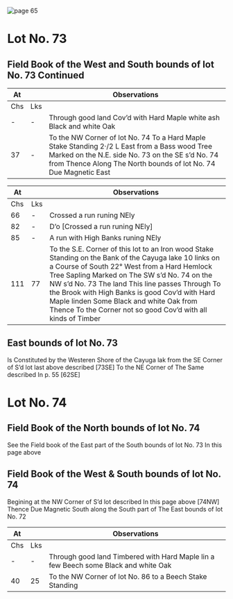 ![page 65](image/fieldbook/ovid-page-65.jpg)

# Lot No. 73

## Field Book of the West and South bounds of lot No. 73 Continued

| At |    | Observations |
| -- | -- | ------------ |
| Chs | Lks | |
| - | - | Through good land Cov’d with Hard Maple white ash Black and white Oak |
37 | - | To the NW Corner of lot No. 74 To a Hard Maple Stake Standing 2·/2 L East from a Bass wood Tree Marked on the N.E. side No. 73 on the SE s’d No. 74 from Thence Along The North bounds of lot No. 74 Due Magnetic East

| At |    | Observations |
| -- | -- | ------------ |
| Chs | Lks | |
66 | - | Crossed a run runing NEly
82 | - | D’o [Crossed a run runing NEly]
85 | - | A run with High Banks runing NEly
111 | 77 | To the S.E. Corner of this lot to an Iron wood Stake Standing on the Bank of the Cayuga lake 10 links on a Course of South 22° West from a Hard Hemlock Tree Sapling Marked on The SW s’d No. 74 on the NW s’d No. 73 The land This line passes Through To the Brook with High Banks is good Cov’d with Hard Maple linden Some Black and white Oak from Thence To the Corner not so good Cov’d with all kinds of Timber

## East bounds of lot No. 73
Is Constituted by the Westeren Shore of the Cayuga lak from the SE Corner of S’d lot last above described [73SE] To the NE Corner of The Same described In p. 55 [62SE]

# Lot No. 74
## Field Book of the North bounds of lot No. 74 
See the Field book of the East part of the South bounds of lot No. 73 In this page above

## Field Book of the West & South bounds of lot No. 74
Begining at the NW Corner of S’d lot described In this page above [74NW] Thence Due Magnetic South along the South part of The East bounds of lot No. 72

| At |    | Observations |
| -- | -- | ------------ |
| Chs | Lks | |
| - | - | Through good land Timbered with Hard Maple lin a few Beech some Black and white Oak |
40 | 25 | To the NW Corner of lot No. 86 to a Beech Stake Standing
